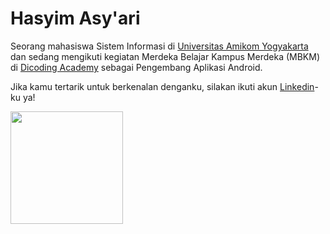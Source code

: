# Hasyim Asy'ari

Seorang mahasiswa Sistem Informasi di [Universitas Amikom Yogyakarta](https://amikom.ac.id/) dan sedang mengikuti kegiatan Merdeka Belajar Kampus Merdeka (MBKM) di [Dicoding Academy](https://www.dicoding.com/) sebagai Pengembang Aplikasi Android.  

Jika kamu tertarik untuk berkenalan denganku, silakan ikuti akun [Linkedin](https://linkedin.com/in/HasyimAsya-RI/)-ku ya!

<p align="left">
<a href="https://github.com/HasyimAsya-RI">
  <img height="180em" src="https://github-readme-stats-eight-theta.vercel.app/api/top-langs/?username=HasyimAsya-RI&layout=compact&langs_count=8&theme=algolia"/>
</a>
</p>
